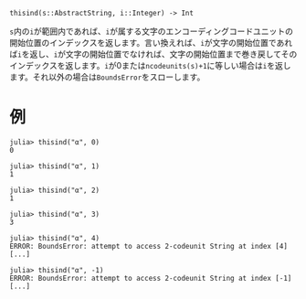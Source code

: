 ```
thisind(s::AbstractString, i::Integer) -> Int
```

`s`内の`i`が範囲内であれば、`i`が属する文字のエンコーディングコードユニットの開始位置のインデックスを返します。言い換えれば、`i`が文字の開始位置であれば`i`を返し、`i`が文字の開始位置でなければ、文字の開始位置まで巻き戻してそのインデックスを返します。`i`が0または`ncodeunits(s)+1`に等しい場合は`i`を返します。それ以外の場合は`BoundsError`をスローします。

# 例

```jldoctest
julia> thisind("α", 0)
0

julia> thisind("α", 1)
1

julia> thisind("α", 2)
1

julia> thisind("α", 3)
3

julia> thisind("α", 4)
ERROR: BoundsError: attempt to access 2-codeunit String at index [4]
[...]

julia> thisind("α", -1)
ERROR: BoundsError: attempt to access 2-codeunit String at index [-1]
[...]
```
